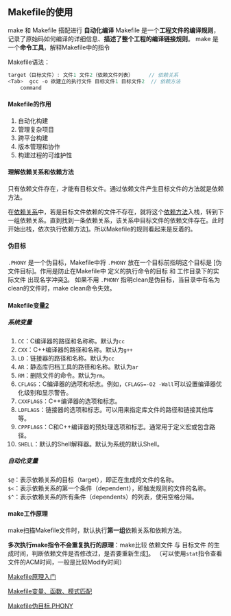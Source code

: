 ## Makefile的使用

make 和 Makefile 搭配进行 **自动化编译**
Makefile 是一个**工程文件的编译规则**，记录了原始码如何编译的详细信息、**描述了整个工程的编译链接规则**。
make 是一个**命令工具**，解释Makefile中的指令

Makefile语法：
```c
target（目标文件）: 文件1 文件2（依赖文件列表）     // 依赖关系
<Tab>  gcc -o 欲建立的执行文件 目标文件1 目标文件2  // 依赖方法
    command
```

#### Makefile的作用
1. 自动化构建
2. 管理复杂项目
3. 跨平台构建
4. 版本管理和协作
5. 构建过程的可维护性


#### 理解依赖关系和依赖方法
只有依赖文件存在，才能有目标文件。通过依赖文件产生目标文件的方法就是依赖方法。

在<u>依赖关系</u>中，若是目标文件依赖的文件不存在，就将这个<u>依赖方法</u>入栈，转到下一组依赖关系。直到找到一条依赖关系，该关系中目标文件的依赖文件存在。此时开始出栈，依次执行依赖方法[1]。所以Makefile的规则看起来是反着的。


#### 伪目标
`.PHONY` 是一个伪目标，Makefile中将 `.PHONY` 放在一个目标前指明这个目标是 [伪文件目标]。作用是防止在Makefile中 定义的执行命令的目标 和 工作目录下的实际文件 出现名字冲突[3]。
如果不用 `.PHONY` 指明clean是伪目标，当目录中有名为clean的文件时，make clean命令失效。


#### Makefile变量[2]
##### 系统变量
1. `CC`：C编译器的路径和名称称。默认为`cc`
2. `CXX`：C++编译器的路径和名称。默认为`g++`
3. `LD`：链接器的路径和名称。默认为`cc`
4. `AR`：静态库归档工具的路径和名称。默认为`ar`
5. `RM`：删除文件的命令。默认为`rm`。
6. `CFLAGS`：C编译器的选项和标志。例如，`CFLAGS=-O2 -Wall`可以设置编译器优化级别和显示警告。
7. `CXXFLAGS`：C++编译器的选项和标志。
8. `LDFLAGS`：链接器的选项和标志。可以用来指定库文件的路径和链接其他库等。
9. `CPPFLAGS`：C和C++编译器的预处理选项和标志。通常用于定义宏或包含路径。
10. `SHELL`：默认的Shell解释器。默认为系统的默认Shell。


##### 自动化变量
`$@`：表示依赖关系的目标（target），即正在生成的文件的名称。  
`$<`：表示依赖关系的第一个条件（dependent），即触发规则的文件的名称。  
`$^`：表示依赖关系的所有条件（dependents）的列表，使用空格分隔。  


#### make工作原理
make扫描Makefile文件时，默认执行**第一组**依赖关系和依赖方法。

**多次执行make指令不会重复执行的原理**：make比较 依赖文件 与 目标文件 的生成时间，判断依赖文件是否修改过，是否要重新生成[1]。
（可以使用`stat`指令查看文件的ACM时间，一般是比较Modify时间）




[1]:https://juejin.cn/post/7205777393453170748
[2]:https://juejin.cn/post/7279295129348751418
[3]:https://blog.csdn.net/qq_41709234/article/details/123968462?ops_request_misc=&request_id=&biz_id=102&utm_term=.PHONY&utm_medium=distribute.pc_search_result.none-task-blog-2~all~sobaiduweb~default-0-123968462.nonecase&spm=1018.2226.3001.4187


[Makefile原理入门](https://juejin.cn/post/7205777393453170748)

[Makefile变量、函数、模式匹配](https://juejin.cn/post/7279295129348751418)

[Makefile伪目标.PHONY](https://blog.csdn.net/qq_41709234/article/details/123968462?ops_request_misc=&request_id=&biz_id=102&utm_term=.PHONY&utm_medium=distribute.pc_search_result.none-task-blog-2~all~sobaiduweb~default-0-123968462.nonecase&spm=1018.2226.3001.4187)